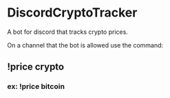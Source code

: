 # DiscordCryptoTracker
A bot for discord that tracks crypto prices.

On a channel that the bot is allowed use the command:
## !price crypto
### ex: !price bitcoin
